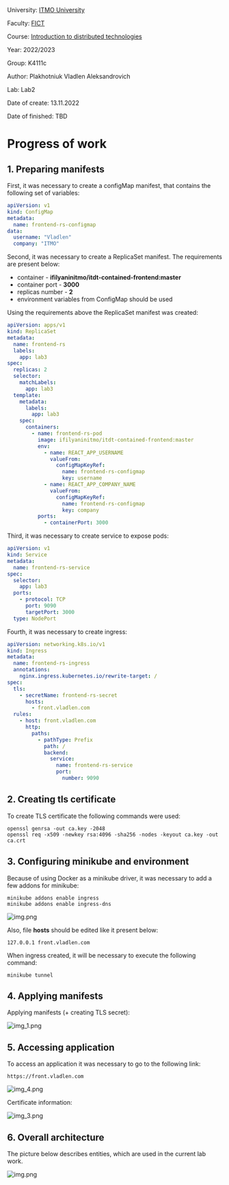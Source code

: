 University: [ITMO University](https://itmo.ru/ru/)

Faculty: [FICT](https://fict.itmo.ru)

Course: [Introduction to distributed technologies](https://github.com/itmo-ict-faculty/introduction-to-distributed-technologies)

Year: 2022/2023

Group: K4111c

Author: Plakhotniuk Vladlen Aleksandrovich

Lab: Lab2

Date of create: 13.11.2022

Date of finished: TBD

# Progress of work
## 1. Preparing manifests
First, it was necessary to create a configMap manifest, that contains the following set of variables:
```yaml
apiVersion: v1
kind: ConfigMap
metadata:
  name: frontend-rs-configmap
data:
  username: "Vladlen"
  company: "ITMO"
```

Second, it was necessary to create a ReplicaSet manifest.
The requirements are present below:
* container - **ifilyaninitmo/itdt-contained-frontend:master**
* container port - **3000**
* replicas number - **2**
* environment variables from ConfigMap should be used
    
Using the requirements above the ReplicaSet manifest was created:
```yaml
apiVersion: apps/v1
kind: ReplicaSet
metadata:
  name: frontend-rs
  labels:
    app: lab3
spec:
  replicas: 2
  selector:
    matchLabels:
      app: lab3
  template:
    metadata:
      labels:
        app: lab3
    spec:
      containers:
        - name: frontend-rs-pod
          image: ifilyaninitmo/itdt-contained-frontend:master
          env:
            - name: REACT_APP_USERNAME
              valueFrom:
                configMapKeyRef:
                  name: frontend-rs-configmap
                  key: username
            - name: REACT_APP_COMPANY_NAME
              valueFrom:
                configMapKeyRef:
                  name: frontend-rs-configmap
                  key: company
          ports:
            - containerPort: 3000
```

Third, it was necessary to create service to expose pods:
```yaml
apiVersion: v1
kind: Service
metadata:
  name: frontend-rs-service
spec:
  selector:
    app: lab3
  ports:
    - protocol: TCP
      port: 9090
      targetPort: 3000
  type: NodePort
```

Fourth, it was necessary to create ingress:
```yaml
apiVersion: networking.k8s.io/v1
kind: Ingress
metadata:
  name: frontend-rs-ingress
  annotations:
    nginx.ingress.kubernetes.io/rewrite-target: /
spec:
  tls:
    - secretName: frontend-rs-secret
      hosts:
        - front.vladlen.com
  rules:
    - host: front.vladlen.com
      http:
        paths:
          - pathType: Prefix
            path: /
            backend:
              service:
                name: frontend-rs-service
                port:
                  number: 9090
```

## 2. Creating tls certificate
To create TLS certificate the following commands were used:
```
openssl genrsa -out ca.key -2048
openssl req -x509 -newkey rsa:4096 -sha256 -nodes -keyout ca.key -out ca.crt
```

## 3. Configuring minikube and environment
Because of using Docker as a minikube driver, it was necessary to add a few addons for minikube:
```
minikube addons enable ingress
minikube addons enable ingress-dns
```

![img.png](resources/img.png)

Also, file **hosts** should be edited like it present below:
```
127.0.0.1 front.vladlen.com
```

When ingress created, it will be necessary to execute the following command:
```
minikube tunnel
```

## 4. Applying manifests
Applying manifests (+ creating TLS secret):

![img_1.png](resources/img_1.png)

## 5. Accessing application
To access an application it was necessary to go to the following link:
```
https://front.vladlen.com
```

![img_4.png](resources/img_4.png)

Certificate information:

![img_3.png](resources/img_3.png)

## 6. Overall architecture
The picture below describes entities, which are used in the current lab work.

![img.png](resources/img_5.png)